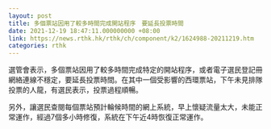 ```yaml
---
layout: post
title: 多個票站因用了較多時間完成開站程序　要延長投票時間
date: 2021-12-19 18:47:11.000000000 +08:00
link: https://news.rthk.hk/rthk/ch/component/k2/1624988-20211219.htm
categories: rthk
---
```


選管會表示，多個票站因用了較多時間完成特定的開站程序，或者電子選民登記冊網絡連線不穩定，要延長投票時間。在其中一個受影響的西環票站，下午未見排隊投票的人龍，有選民表示，投票過程順暢。

另外，讓選民查閱每個票站預計輪候時間的網上系統，早上懷疑流量太大，未能正常運作，經過7個多小時修復，系統在下午近4時恢復正常運作。
